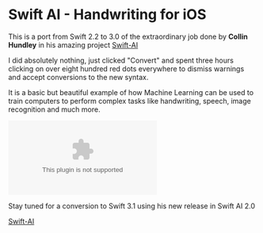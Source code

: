 # Swift AI - Handwriting for iOS

This is a port from Swift 2.2 to 3.0 of the extraordinary job done by **Collin Hundley** in his amazing project [Swift-AI](https://github.com/Swift-AI/Swift-AI)

I did absolutely nothing, just clicked "Convert" and spent three hours clicking on over eight hundred red dots everywhere to dismiss warnings and accept conversions to the new syntax.

It is a basic but beautiful example of how Machine Learning can be used to train computers to perform complex tasks like handwriting, speech, image recognition and much more.

![Screenshot](example.com)

Stay tuned for a conversion to Swift 3.1 using his new release in Swift AI 2.0

[Swift-AI](https://github.com/Swift-AI/Swift-AI)
